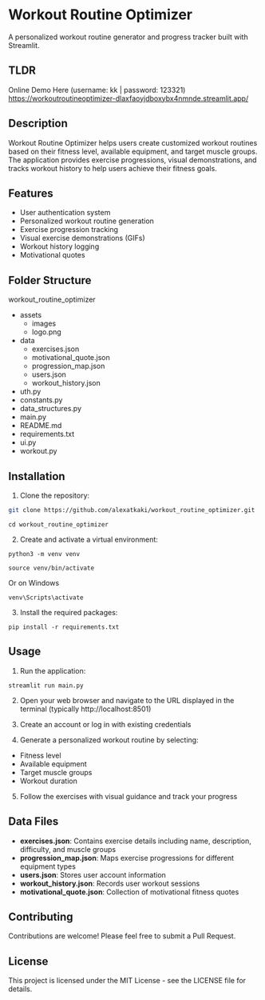 # Workout Routine Optimizer

A personalized workout routine generator and progress tracker built with Streamlit.

## TLDR
Online Demo Here (username: kk | password: 123321)
https://workoutroutineoptimizer-dlaxfaoyjdboxybx4nmnde.streamlit.app/

## Description

Workout Routine Optimizer helps users create customized workout routines based on their fitness level, available equipment, and target muscle groups. The application provides exercise progressions, visual demonstrations, and tracks workout history to help users achieve their fitness goals.

## Features

- User authentication system
- Personalized workout routine generation
- Exercise progression tracking
- Visual exercise demonstrations (GIFs)
- Workout history logging
- Motivational quotes

## Folder Structure

workout_routine_optimizer
* assets
  * images
  * logo.png
* data
  * exercises.json
  * motivational_quote.json
  * progression_map.json
  * users.json
  * workout_history.json
* uth.py
* constants.py
* data_structures.py
* main.py
* README.md
* requirements.txt
* ui.py
* workout.py


## Installation

1. Clone the repository:
```sh
git clone https://github.com/alexatkaki/workout_routine_optimizer.git 
```

```
cd workout_routine_optimizer
```

2. Create and activate a virtual environment: 

```
python3 -m venv venv
```

```
source venv/bin/activate
``` 

Or on Windows
```
venv\Scripts\activate
``` 

3. Install the required packages:

```
pip install -r requirements.txt
```

## Usage

1. Run the application:
```
streamlit run main.py
```

2. Open your web browser and navigate to the URL displayed in the terminal (typically http://localhost:8501)

3. Create an account or log in with existing credentials

4. Generate a personalized workout routine by selecting:
- Fitness level
- Available equipment
- Target muscle groups
- Workout duration

5. Follow the exercises with visual guidance and track your progress

## Data Files

- **exercises.json**: Contains exercise details including name, description, difficulty, and muscle groups
- **progression_map.json**: Maps exercise progressions for different equipment types
- **users.json**: Stores user account information
- **workout_history.json**: Records user workout sessions
- **motivational_quote.json**: Collection of motivational fitness quotes

## Contributing

Contributions are welcome! Please feel free to submit a Pull Request.

## License

This project is licensed under the MIT License - see the LICENSE file for details.
